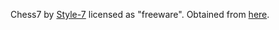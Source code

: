 Chess7 by [Style-7](http://www.styleseven.com/) licensed as "freeware".
Obtained from [here](https://github.com/ornicar/lila/tree/master/public/piece).
